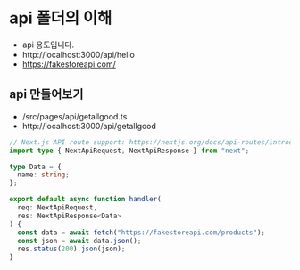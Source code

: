 # api 폴더의 이해

- api 용도입니다.
- http://localhost:3000/api/hello
- https://fakestoreapi.com/

## api 만들어보기

- /src/pages/api/getallgood.ts
- http://localhost:3000/api/getallgood

```ts
// Next.js API route support: https://nextjs.org/docs/api-routes/introduction
import type { NextApiRequest, NextApiResponse } from "next";

type Data = {
  name: string;
};

export default async function handler(
  req: NextApiRequest,
  res: NextApiResponse<Data>
) {
  const data = await fetch("https://fakestoreapi.com/products");
  const json = await data.json();
  res.status(200).json(json);
}
```
